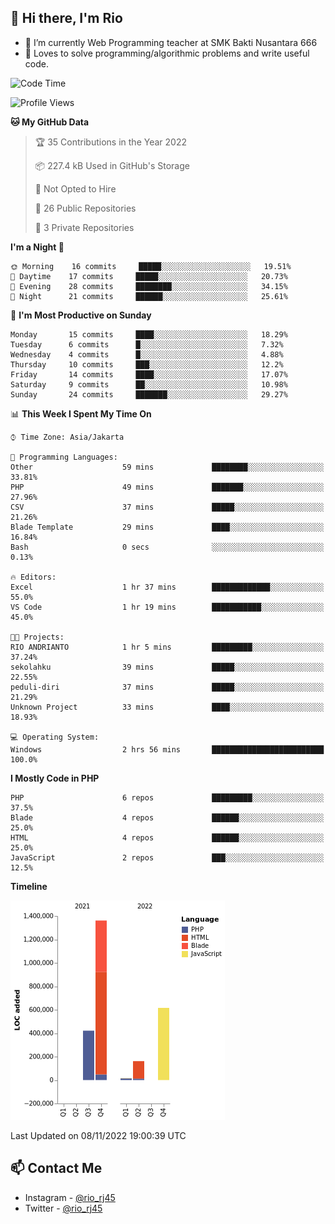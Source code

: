## 👋 Hi there, I'm Rio 

-  🔭 I’m currently Web Programming teacher at SMK Bakti Nusantara 666
-  💬 Loves to solve programming/algorithmic problems and write useful code.

<!--START_SECTION:waka-->
![Code Time](http://img.shields.io/badge/Code%20Time-686%20hrs%2050%20mins-blue)

![Profile Views](http://img.shields.io/badge/Profile%20Views-4-blue)

**🐱 My GitHub Data** 

> 🏆 35 Contributions in the Year 2022
 > 
> 📦 227.4 kB Used in GitHub's Storage 
 > 
> 🚫 Not Opted to Hire
 > 
> 📜 26 Public Repositories 
 > 
> 🔑 3 Private Repositories  
 > 
**I'm a Night 🦉** 

```text
🌞 Morning    16 commits     █████░░░░░░░░░░░░░░░░░░░░   19.51% 
🌆 Daytime    17 commits     █████░░░░░░░░░░░░░░░░░░░░   20.73% 
🌃 Evening    28 commits     ████████░░░░░░░░░░░░░░░░░   34.15% 
🌙 Night      21 commits     ██████░░░░░░░░░░░░░░░░░░░   25.61%

```
📅 **I'm Most Productive on Sunday** 

```text
Monday       15 commits     ████░░░░░░░░░░░░░░░░░░░░░   18.29% 
Tuesday      6 commits      █░░░░░░░░░░░░░░░░░░░░░░░░   7.32% 
Wednesday    4 commits      █░░░░░░░░░░░░░░░░░░░░░░░░   4.88% 
Thursday     10 commits     ███░░░░░░░░░░░░░░░░░░░░░░   12.2% 
Friday       14 commits     ████░░░░░░░░░░░░░░░░░░░░░   17.07% 
Saturday     9 commits      ██░░░░░░░░░░░░░░░░░░░░░░░   10.98% 
Sunday       24 commits     ███████░░░░░░░░░░░░░░░░░░   29.27%

```


📊 **This Week I Spent My Time On** 

```text
⌚︎ Time Zone: Asia/Jakarta

💬 Programming Languages: 
Other                    59 mins             ████████░░░░░░░░░░░░░░░░░   33.81% 
PHP                      49 mins             ███████░░░░░░░░░░░░░░░░░░   27.96% 
CSV                      37 mins             █████░░░░░░░░░░░░░░░░░░░░   21.26% 
Blade Template           29 mins             ████░░░░░░░░░░░░░░░░░░░░░   16.84% 
Bash                     0 secs              ░░░░░░░░░░░░░░░░░░░░░░░░░   0.13%

🔥 Editors: 
Excel                    1 hr 37 mins        █████████████░░░░░░░░░░░░   55.0% 
VS Code                  1 hr 19 mins        ███████████░░░░░░░░░░░░░░   45.0%

🐱‍💻 Projects: 
RIO ANDRIANTO            1 hr 5 mins         █████████░░░░░░░░░░░░░░░░   37.24% 
sekolahku                39 mins             █████░░░░░░░░░░░░░░░░░░░░   22.55% 
peduli-diri              37 mins             █████░░░░░░░░░░░░░░░░░░░░   21.29% 
Unknown Project          33 mins             ████░░░░░░░░░░░░░░░░░░░░░   18.93%

💻 Operating System: 
Windows                  2 hrs 56 mins       █████████████████████████   100.0%

```

**I Mostly Code in PHP** 

```text
PHP                      6 repos             █████████░░░░░░░░░░░░░░░░   37.5% 
Blade                    4 repos             ██████░░░░░░░░░░░░░░░░░░░   25.0% 
HTML                     4 repos             ██████░░░░░░░░░░░░░░░░░░░   25.0% 
JavaScript               2 repos             ███░░░░░░░░░░░░░░░░░░░░░░   12.5%

```


**Timeline**

![Chart not found](https://raw.githubusercontent.com/neushepa/neushepa/main/charts/bar_graph.png) 


 Last Updated on 08/11/2022 19:00:39 UTC
<!--END_SECTION:waka-->

## 📫 Contact Me
- Instagram - [@rio_rj45](https://www.instagram.com/rio_rj45/)
- Twitter - [@rio_rj45](https://twitter.com/rio_rj45)
